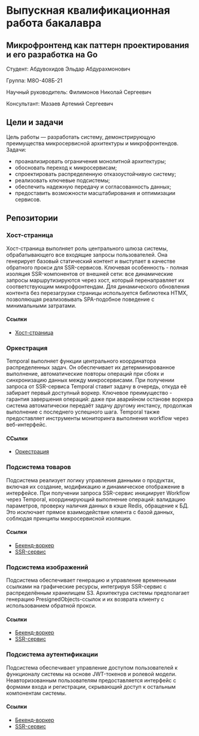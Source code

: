 # Выпускная квалификационная работа бакалавра

## Микрофронтенд как паттерн проектирования и его разработка на Go

Студент: Абдувохидов Эльдар Абдурахмонович

Группа: М8О-408Б-21

Научный руководитель: Филимонов Николай Сергеевич

Консультант: Мазаев Артемий Сергеевич

## Цели и задачи

Цель работы — разработать систему, демонстрирующую преимущества микросервисной архитектуры и микрофронтендов.
Задачи:
* проанализировать ограничения монолитной архитектуры;
* обосновать переход к микросервисам;
* спроектировать распределенную отказоустойчивую систему;
* реализовать ключевые подсистемы;
* обеспечить надежную передачу и согласованность данных;
* предоставить возможности масштабирования и оптимизации сервисов.

## Репозитории

### Хост-страница

Хост-страница выполняет роль центрального шлюза системы, обрабатывающего все входящие запросы пользователей. Она генерирует базовый статический контент и выступает в качестве обратного прокси для SSR-сервисов. Ключевая особенность - полная изоляция SSR-компонентов от внешней сети: все динамические запросы маршрутизируются через хост, который перенаправляет их соответствующим микрофронтендам. Для динамического обновления контента без перезагрузки страницы используется библиотека HTMX, позволяющая реализовывать SPA-подобное поведение с минимальными затратами.

#### Ссылки
* [Хост-страница](https://github.com/go-microfrontend/host-page)

### Оркестрация

Temporal выполняет функции центрального координатора распределенных задач. Он обеспечивает их детерминированное выполнение, автоматические повторы операций при сбоях и синхронизацию данных между микросервисами. При получении запроса от SSR-сервиса Temporal ставит задачу в очередь, откуда её забирает первый доступный воркер. Ключевое преимущество - гарантия завершения операций: даже при аварийном останове воркера система автоматически передаёт задачу другому инстансу, продолжая выполнение с последнего успешного шага. Temporal также предоставляет инструменты мониторинга выполнения workflow через веб-интерфейс.

#### ССылки
* [Оркестрация](https://github.com/go-microfrontend/orchestration)

### Подсистема товаров

Подсистема реализует логику управления данными о продуктах, включая их создание, модификацию и динамическое отображение в интерфейсе. При получении запроса SSR-сервис инициирует Workflow через Temporal, координирующий выполнение операций: валидацию параметров, проверку наличия данных в кэше Redis, обращение к БД. Это исключает прямое взаимодействие клиента с базой данных, соблюдая принципы микросервисной изоляции.

#### Ссылки
* [Бекенд-воркер](https://github.com/go-microfrontend/items-repository)
* [SSR-сервис](https://github.com/go-microfrontend/items-renderer)

### Подсистема изображений

Подсистема обеспечивает генерацию и управление временными ссылками на графические ресурсы, интегрируя SSR-сервис с распределённым хранилищем S3. Архитектура системы предполагает генерацию PresignedObjects-ссылок и их возврата клиенту с использованием обратной прокси.

#### Ссылки
* [Бекенд-воркер](https://github.com/go-microfrontend/images-storage)
* [SSR-сервис](https://github.com/go-microfrontend/images-provider)

### Подсистема аутентификации

Подсистема обеспечивает управление доступом пользователей к функционалу системы на основе JWT-токенов и ролевой модели. Неавторизованным пользователям предоставляется интерфейс с формами входа и регистрации, скрывающий доступ к остальным компонентам системы.

#### Ссылки
* [Бекенд-воркер](https://github.com/go-microfrontend/auth)
* [SSR-сервис](https://github.com/go-microfrontend/auth-renderer)
